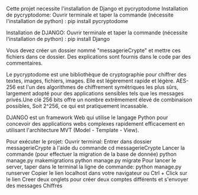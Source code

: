 Cette projet necessite l'installation de Django et pycryptodome
Installation de pycryptodome:
Ouvrir terminale et taper la commande (nécessite l'installation de python) :
     pip install pycryptodome

Installation de DJANGO:
Ouvrir terminale et taper la commande (nécessite l'installation de python) :
     pip install Django


Vous devez créer un dossier nommé "messagerieCrypte" et mettre ces fichiers dans ce dossier.
Des explications sont fournis dans le code par des commentaires.

Le pycryptodome est une bibliothèque de cryptographie pour chiffrer des textes, images, fichiers, images. Elle est légèrement rapide et légère.
AES-256 est l'un des algorithmes de chiffrement symétriques les plus sûrs, largement adopté pour des applications sensibles tels que les messages privés.Une clé 256 bits offre un
nombre extrêmement élevé de combinaison possibles, Soit 2^256, ce qui est pratiquement incassable.

DJANGO est un framework Web qui utilise le langage Python pour concevoir des applications webs complexes rapidement efficacement en utilisant l'architecture MVT (Model - Template - View).

Pour exécuter le projet: 
      Ouvrir terminal:
          Entrer dans dossier messagerieCrypte à l'aide du commande
                cd messagerieCrypte
          Lancer la commande (pour effectuer la migration de la base de donnée)
                python manage.py makemigrations
                python manage.py migrate
          Pour lancer le server, taper dans le terminal la ligne de commande:
                python manage.py runserver
          Copier le lien localhost dans votre navigateur ou Ctrl + Click sur le lien
          Creer deux onglets pour créer deux comptes différents et s'envoyer des messages Chiffrés
